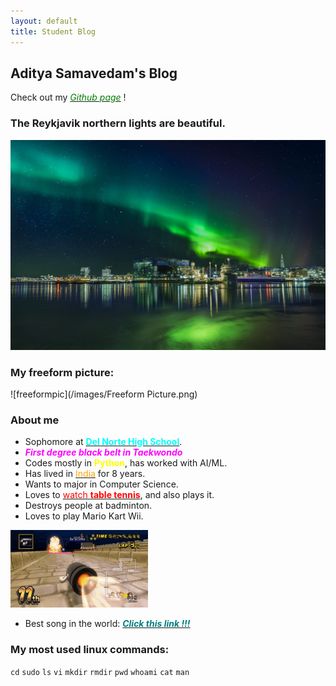 ```yaml
---
layout: default
title: Student Blog
---
```


## Aditya Samavedam's Blog

Check out my [<span style="color:green">_Github page_</span>](https://github.com/AdityaSamavedam) !
### The Reykjavik northern lights are beautiful.
![northernlights](/images/76273de62446a8111b8cae4f64d5c4b1c3647d32-1600x1068.jpg)

### My freeform picture:
![freeformpic](/images/Freeform Picture.png)

### About me
- Sophomore at [<span style="color:cyan">__Del Norte High School__</span>](https://en.wikipedia.org/wiki/Del_Norte_High_School_(San_Diego)).
- <span style="color:magenta">***First degree black belt in Taekwondo***</span>
- Codes mostly in <span style="color:yellow">__Python__</span>, has worked with AI/ML.
- Has lived in [<span style="color:orange">India</span>](https://www.youtube.com/watch?v=CNDI4WlJ8eo) for 8 years.
- Wants to major in Computer Science.
- Loves to [<span style="color:red">watch __table tennis__</span>](https://www.youtube.com/@Pongfinity), and also plays it.
- Destroys people at badminton.
- Loves to play Mario Kart Wii.

![mariokartwiigif](/images/mario-kart.gif)
- Best song in the world: [<span style="color:teal">***Click this link !!!***</span>](https://www.youtube.com/watch?v=xvFZjo5PgG0)

### My most used linux commands:
`cd`
`sudo`
`ls`
`vi`
`mkdir`
`rmdir`
`pwd`
`whoami`
`cat`
`man`

<!-- ## Overview of Hacks, Study and Tangibles
Blogging in GitHub pages is a way to learn and code at the same time. 

- Plans, Lists, [Scrum Boards](https://clickup.com/blog/scrum-board/) help you to track key events, show progress and record time.  Effort is a big part of your class grade.  Show plans and time spent!
- [Hacks(Todo)](https://levelup.gitconnected.com/six-ultimate-daily-hacks-for-every-programmer-60f5f10feae) enable you to stay in focus with key requirements of the class.  Each Hack will produce Tangibles.
- Tangibles or [Tangible Artifacts](https://en.wikipedia.org/wiki/Artifact_(software_development)) are things you accumulate as a learner and coder. -->